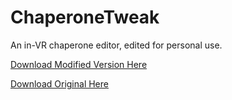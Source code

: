 # ChaperoneTweak
An in-VR chaperone editor, edited for personal use.

[Download Modified Version Here](https://github.com/Archcookie/ChaperoneTweak/releases/)

[Download Original Here](https://github.com/Xavr0k/ChaperoneTweak/releases)
